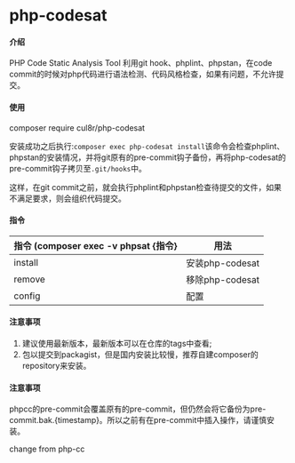 # php-codesat

#### 介绍
PHP Code Static Analysis Tool
利用git hook、phplint、phpstan，在code commit的时候对php代码进行语法检测、代码风格检查，如果有问题，不允许提交。


#### 使用
composer require cul8r/php-codesat

安装成功之后执行:``composer exec php-codesat install``该命令会检查phplint、phpstan的安装情况，并将git原有的pre-commit钩子备份，再将php-codesat的pre-commit钩子拷贝至``.git/hooks``中。

这样，在git commit之前，就会执行phplint和phpstan检查待提交的文件，如果不满足要求，则会组织代码提交。

#### 指令
|指令 (composer exec -v phpsat {指令}|用法|
|----|----|
|install|安装php-codesat|
|remove|移除php-codesat|
|config|配置|

#### 注意事项
1. 建议使用最新版本，最新版本可以在仓库的tags中查看;
2. 包以提交到packagist，但是国内安装比较慢，推荐自建composer的repository来安装。



#### 注意事项
phpcc的pre-commit会覆盖原有的pre-commit，但仍然会将它备份为pre-commit.bak.{timestamp}。所以之前有在pre-commit中插入操作，请谨慎安装。

change from php-cc 
